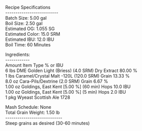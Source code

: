 Recipe Specifications  
\--------------------------  
Batch Size: 5.00 gal   
Boil Size: 2.50 gal  
Estimated OG: 1.055 SG  
Estimated Color: 15.0 SRM  
Estimated IBU: 12.0 IBU  
Boil Time: 60 Minutes

Ingredients:  
\------------  
Amount Item Type % or IBU   
6 lbs DME Golden Light (Briess) (4.0 SRM) Dry Extract 80.00 %   
1 lbs Caramel/Crystal Malt -120L (120.0 SRM) Grain 13.33 %   
8.0 oz Cara-Pils/Dextrine (2.0 SRM) Grain 6.67 %   
1.00 oz Goldings, East Kent [5.00 %] (60 min) Hops 10.0 IBU   
1.00 oz Goldings, East Kent [5.00 %] (5 min) Hops 2.0 IBU   
1 pkg Wyeast Scottish Ale 1728

Mash Schedule: None  
Total Grain Weight: 1.50 lb  
\----------------------------  
Steep grains as desired (30-60 minutes)
